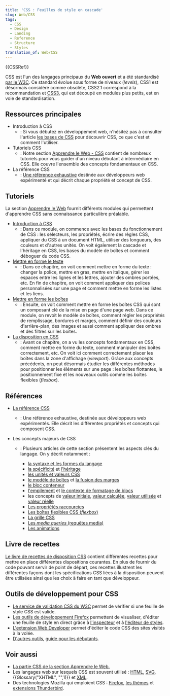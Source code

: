 ```yaml
---
title: 'CSS : Feuilles de style en cascade'
slug: Web/CSS
tags:
  - CSS
  - Design
  - Landing
  - Reference
  - Structure
  - Styles
translation_of: Web/CSS
---
```

{{CSSRef}}

CSS est l'un des langages principaux du **Web ouvert** et a été standardisé [par le W3C](https://w3.org/Style/CSS/#specs). Ce standard évolue sous forme de niveaux (_levels_), CSS1 est désormais considéré comme obsolète, CSS2.1 correspond à la recommandation et [CSS3](/fr/docs/Web/CSS/CSS3), qui est découpé en modules plus petits, est en voie de standardisation.

## Ressources principales

- Introduction à CSS
  - : Si vous débutez en développement web, n'hésitez pas à consulter l'article [les bases de CSS](/fr/docs/Learn/Getting_started_with_the_web/CSS_basics) pour découvrir CSS, ce que c'est et comment l'utiliser.
- Tutoriels CSS
  - : Notre section [Apprendre le Web - CSS](/fr/docs/Learn/CSS) contient de nombreux tutoriels pour vous guider d'un niveau débutant à intermédiaire en CSS. Elle couvre l'ensemble des concepts fondamentaux en CSS.
- La référence CSS
  - : [Une référence exhaustive](/fr/docs/Web/CSS/Reference) destinée aux développeurs web expérimenté et qui décrit chaque propriété et concept de CSS.

## Tutoriels

La section [Apprendre le Web](/fr/docs/Learn/CSS) fournit différents modules qui permettent d'apprendre CSS sans connaissance particulière préalable.

- [Introduction à CSS](/fr/docs/Learn/Getting_started_with_the_web/CSS_basics)
  - : Dans ce module, on commence avec les bases du fonctionnement de CSS : les sélecteurs, les propriétés, écrire des règles CSS, appliquer du CSS à un document HTML, utiliser des longueurs, des couleurs et d'autres unités. On voit également la cascade et l'héritage en CSS, les bases du modèle de boîtes et comment déboguer du code CSS.
- [Mettre en forme le texte](/fr/docs/Learn/CSS/Styling_text)
  - : Dans ce chapitre, on voit comment mettre en forme du texte : changer la police, mettre en gras, mettre en italique, gérer les espaces entre les lignes et les lettres, ajouter des ombres portées, etc. En fin de chapitre, on voit comment appliquer des polices personnalisées sur une page et comment mettre en forme les listes et les liens.
- [Mettre en forme les boîtes](/fr/docs/Learn/CSS/Styling_boxes)
  - : Ensuite, on voit comment mettre en forme les boîtes CSS qui sont un composant clé de la mise en page d'une page web. Dans ce module, on revoit le modèle de boîtes, comment régler les propriétés de remplissage, bordures et marges, comment définir des couleurs d'arrière-plan, des images et aussi comment appliquer des ombres et des filtres sur les boîtes.
- [La disposition en CSS](/fr/docs/Learn/CSS/CSS_layout)
  - : Avant ce chapitre, on a vu les concepts fondamentaux en CSS, comment mettre en forme du texte, comment manipuler des boîtes correctement, etc. On voit ici comment correctement placer les boîtes dans la zone d'affichage (_viewport_). Grâce aux concepts précédents, on peut désormais étudier les différentes méthodes pour positionner les éléments sur une page : les boîtes flottantes, le positionnement fixe et les nouveaux outils comme les boîtes flexibles (_flexbox_).

## Références

- [La référence CSS](/fr/docs/Web/CSS/Reference)
  - : Une référence exhaustive, destinée aux développeurs web expérimentés. Elle décrit les différentes propriétés et concepts qui composent CSS.
- Les concepts majeurs de CSS

  - : Plusieurs articles de cette section présentent les aspects clés du langage. On y décrit notamment :

    - [la syntaxe et les formes du langage](/en-US/docs/Learn/CSS/First_steps/How_CSS_is_structured)
    - [la spécificité](/en-US/docs/Learn/CSS/Building_blocks/Cascade_and_inheritance) et [l'héritage](/fr/docs/Web/CSS/inheritance)
    - [les unités et valeurs CSS](/fr/docs/Web/CSS/Valeurs_et_unit%C3%A9s_CSS)
    - [le modèle de boîtes](/en-US/docs/Learn/CSS/Building_blocks/The_box_model) et [la fusion des marges](/fr/docs/CSS/margin_collapsing)
    - [le bloc conteneur](/fr/docs/Web/CSS/All_About_The_Containing_Block)
    - [l'empilement](/fr/docs/Web/CSS/Comprendre_z-index/L'empilement_de_couches) et [le contexte de formatage de blocs](/fr/docs/Web/Guide/CSS/Block_formatting_context)
    - les concepts de [valeur initiale](/fr/docs/Web/CSS/initial_value), [valeur calculée](/fr/docs/Web/CSS/computed_value), [valeur utilisée](/fr/docs/Web/CSS/used_value) et [valeur réelle](/fr/docs/Web/CSS/actual_value)
    - [Les propriétés raccourcies](/fr/docs/Web/CSS/Shorthand_properties)
    - [Les boîtes flexibles CSS (_flexbox_)](/fr/docs/Web/CSS/CSS_Flexible_Box_Layout)
    - [La grille CSS](/fr/docs/Web/CSS/CSS_Grid_Layout)
    - [Les _media queries_ (requêtes media)](/fr/docs/Web/CSS/Media_Queries)
    - [Les animations](/fr/docs/Web/CSS/animation)

## Livre de recettes

[Le livre de recettes de disposition CSS](/fr/docs/Web/CSS/Layout_cookbook) contient différentes recettes pour mettre en place différentes dispositions courantes. En plus de fournir du code pouvant servir de point de départ, ces recettes illustrent les différentes façons dont les spécifications CSS liées à la disposition peuvent être utilisées ainsi que les choix à faire en tant que développeur.

## Outils de développement pour CSS

- [Le service de validation CSS du W3C](https://jigsaw.w3.org/css-validator/) permet de vérifier si une feuille de style CSS est valide.
- [Les outils de développement Firefox](/fr/docs/Tools) permettent de visualiser, d'éditer une feuille de style en direct grâce à [l'inspecteur](/fr/docs/Tools/Page_Inspector) et à [l'éditeur de styles](/fr/docs/Tools/Style_Editor).
- [L'extension Web Developer](https://addons.mozilla.org/en-US/firefox/addon/web-developer/) permet d'éditer le code CSS des sites visités à la volée.
- [D'autres outils](/fr/docs/conflicting/Web/CSS_c2c099599c0a58c69d1390033045f244), [guide pour les débutants](https://www.cssdebutant.com/).

## Voir aussi

- [La partie CSS de la section Apprendre le Web.](/fr/docs/Learn/CSS)
- Les langages web sur lesquels CSS est souvent utilisé : [HTML](/fr/docs/Web/HTML), [SVG](/fr/docs/Web/SVG), {{Glossary("XHTML", "",1)}} et [XML](/fr/docs/Glossary/XML).
- Des technologies Mozilla qui emploient CSS : [Firefox](/fr/docs/Mozilla/Firefox), [les thèmes](/fr/docs/Mozilla/Add-ons/Thèmes) et [extensions Thunderbird](/fr/docs/Mozilla/Thunderbird).
